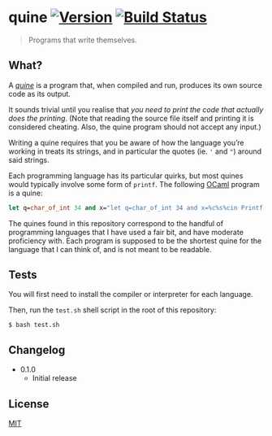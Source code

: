 # quine [![Version](https://img.shields.io/badge/version-v0.1.0-orange.svg?style=flat)](https://github.com/yuanqing/quine/releases) [![Build Status](https://img.shields.io/travis/yuanqing/quine.svg?branch=master&style=flat)](https://travis-ci.org/yuanqing/quine)

> Programs that write themselves.

## What?

A [*quine*](http://en.wikipedia.org/wiki/Quine_%28computing%29) is a program that, when compiled and run, produces its own source code as its output.

It sounds trivial until you realise that *you need to print the code that actually does the printing*. (Note that reading the source file itself and printing it is considered cheating. Also, the quine program should not accept any input.)

Writing a quine requires that you be aware of how the language you&rsquo;re working in treats its strings, and in particular the quotes (ie. `'` and `"`) around said strings.

Each programming language has its particular quirks, but most quines would typically involve some form of `printf`. The following [OCaml](https://ocaml.org) program is a quine:

```ocaml
let q=char_of_int 34 and x="let q=char_of_int 34 and x=%c%s%cin Printf.printf%c%s%cq x q q x q"in Printf.printf"let q=char_of_int 34 and x=%c%s%cin Printf.printf%c%s%cq x q q x q"q x q q x q
```

The quines found in this repository correspond to the handful of programming languages that I have used a fair bit, and have moderate proficiency with. Each program is supposed to be the shortest quine for the language that I can think of, and is not meant to be readable.

## Tests

You will first need to install the compiler or interpreter for each language.

Then, run the `test.sh` shell script in the root of this repository:

```
$ bash test.sh
```

## Changelog

- 0.1.0
  - Initial release

## License

[MIT](https://github.com/yuanqing/quine/blob/master/LICENSE)
